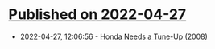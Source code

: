 # [Published on 2022-04-27](index.md)

* [2022-04-27, 12:06:56](https://news.ycombinator.com/item?id=31178878) - [Honda Needs a Tune-Up (2008)](http://davidsd.org/2008/12/honda-needs-a-tune-up/)
